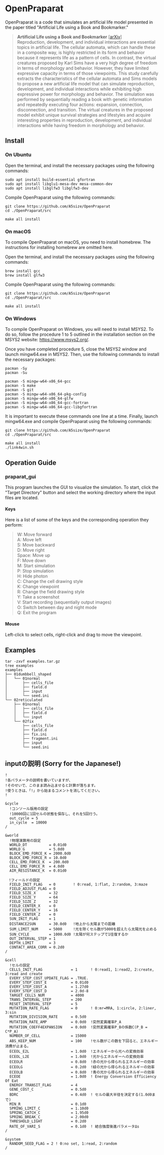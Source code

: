 # OpenPraparat

OpenPraparat is a code that simulates an artificial life model presented in the paper titled "Artificial Life using a Book and Bookmarker." 

>__Artificial Life using a Book and Bookmarker__ [[arXiv](https://arxiv.org/abs/2210.12854)] <br>
>Reproduction, development, and individual interactions are essential topics in artificial life. The cellular automata, which can handle these in a composite way, is highly restricted in its form and behavior because it represents life as a pattern of cells. In contrast, the virtual creatures proposed by Karl Sims have a very high degree of freedom in terms of morphology and behavior. However, they have limited expressive capacity in terms of those viewpoints. This study carefully extracts the characteristics of the cellular automata and Sims models to propose a new artificial life model that can simulate reproduction, development, and individual interactions while exhibiting high expressive power for morphology and behavior. The simulation was performed by sequentially reading a book with genetic information and repeatedly executing four actions: expansion, connection, disconnection, and transition. The virtual creatures in the proposed model exhibit unique survival strategies and lifestyles and acquire interesting properties in reproduction, development, and individual interactions while having freedom in morphology and behavior.

## Install 

### On Ubuntu
Open the terminal, and install the necessary packages using the following commands:
```
sudo apt install build-essential gfortran
sudo apt install libglu1-mesa-dev mesa-common-dev
sudo apt install libglfw3 libglfw3-dev
```

Compile OpenPraparat using the following commands:
```
git clone https://github.com/A5size/OpenPraparat
cd ./OpenPraparat/src

make all install
```

### On macOS
To compile OpenPraparat on macOS, you need to install homebrew. 
The instructions for installing homebrew are omitted here.

Open the terminal, and install the necessary packages using the following commands:
```
brew install gcc
brew install glfw3
```

Compile OpenPraparat using the following commands:
```
git clone https://github.com/A5size/OpenPraparat
cd ./OpenPraparat/src

make all install
```

### On Windows

To compile OpenPraparat on Windows, you will need to install MSYS2. To do so, follow the procedure 1 to 5 outlined in the installation section on the MSYS2 website: https://www.msys2.org/.

Once you have completed procedure 5, close the MSYS2 window and launch mingw64.exe in MSYS2. Then, use the following commands to install the necessary packages:

```
pacman -Sy
pacman -Su

pacman -S mingw-w64-x86_64-gcc
pacman -S make
pacman -S git
pacman -S mingw-w64-x86_64-pkg-config
pacman -S mingw-w64-x86_64-glfw
pacman -S mingw-w64-x86_64-gcc-fortran
pacman -S mingw-w64-x86_64-gcc-libgfortran
```

It is important to execute these commands one line at a time.
Finally, launch mingw64.exe and compile OpenPraparat using the following commands:

```
git clone https://github.com/A5size/OpenPraparat
cd ./OpenPraparat/src

make all install
./link4win.sh
```


## Operation Guide

### praparat_gui
This program launches the GUI to visualize the simulation. To start, click the "Target Directory" button and select the working directory where the input files are located.

#### Keys
Here is a list of some of the keys and the corresponding operation they perform: 
>W: Move forward <br>
>A: Move left <br>
>S: Move backward <br>
>D: Move right <br> 
>Space: Move up <br> 
>F: Move down <br> 
>M: Start simulation <br>
>P: Stop simulation <br>
>H: Hide photon <br>
>C: Change the cell drawing style <br>
>K: Change viewpoint <br>
>R: Change the field drawing style <br>
>Y: Take a screenshot <br>
>V: Start recording (sequentially output images) <br>
>O: Switch between day and night mode <br>
>Q: Exit the program <br>

#### Mouse
Left-click to select cells, right-click and drag to move the viewpoint. 


## Examples
```
tar -zxvf examples.tar.gz 
tree examples
examples
├── 01dumbbell_shaped
│   └── 01normal
│       ├── cells_file
│       ├── field.d
│       ├── input
│       └── seed.ini
└── 02reticulated
    ├── 01normal
    │   ├── cells_file
    │   ├── field.d
    │   └── input
    └── 02fix
        ├── cells_file
        ├── field.d
        ├── fix.ini
        ├── fragment.ini
        ├── input
        └── seed.ini
```

## inputの説明 (Sorry for the Japanese!)
```
!
!各パラメータの説明を書いていますが、
!そのせいで、このまま読み込ませると計算が落ちます。
!使うときは、「!」から始まるコメントを消してください。
!

&cycle
  !コンソール版用の設定
  !10000回に1回セルの状態を保存し、それを5回行う。
  out_cycle = 5
  in_cycle  = 10000
/

&world
  !物理演算用の設定
  WORLD_DT          = 0.01d0
  WORLD_G           = 5.0d0
  BLOCK_EMD_FORCE_K = 2000.0d0
  BLOCK_EMD_FORCE_R = 10.0d0
  CELL_EMD_FORCE_K  = 200.0d0
  CELL_EMD_FORCE_R  = 4.0d0
  AIR_RESISTANCE_K  = 0.01d0

　!フィールドの設定
  FIELD_INIT_FLAG   = 0        ! 0:read, 1:flat, 2:random, 3:maze
  FIELD_ADJUST_FLAG = 0
  FIELD_SIZE_X      = 32
  FIELD_SIZE_Y      = 64
  FIELD_SIZE_Z      = 32
  FIELD_CENTER_X    = 0
  FIELD_CENTER_Y    = 16
  FIELD_CENTER_Z    = 0
  SUN_INIT_FLAG     = 1
  DISTANCE2SUN      = 30.0d0   !地上から太陽までの距離
  SUM_LIMIT_NUM     = 5000     !光を除くセル数が5000を超えたら太陽光を止める
  SUN_CYCLE         = 1000.0d0 !太陽が何ステップで1往復するか
  OUT_INTERVAL_STEP = 1
  DEPTH_LIMIT       = 3
  CONTACT_AREA_CORR = 0.2d0
/

&cell
  !セルの設定
  CELLS_INIT_FLAG             = 1      ! 0:read1, 1:read2, 2:create, 3:read and create
  EVERY_STEP_COST_UPDATE_FLAG = .TRUE.
  EVERY_STEP_COST_E           = 0.01d0
  EVERY_STEP_COST_A           = 1.27d0
  EVERY_STEP_COST_D           = 2.0d-8
  TARGET_CELLS_NUM            = 4000
  TRANS_INTERVAL_STEP         = 200
  RESET_INTERVAL_STEP         = 5
  MUTATION_RATE_FLAG          = 0      ! 0:mr=MRA, 1:circle, 2:liner, 3:sin
  MUTATION_DIVISION_RATE      = 0.5d0
  MUTATION_RATE_AMP           = 0.0d0  !突然変異確率P_A
  MUTATION_COEFF4EXPANSION    = 0.0d0  !突然変異確率P_Bの係数C(P_B = C*P_A)
  NUMBER_OF_CELL              = 15000
  ABS_KEEP_NUM                = 100    !セル数がこの数を下回ると、エネルギー消費が止まる。
  ECEOL_E2L                   = 1.0d0  !エネルギーから光への変換効率
  ECEOL_L2E                   = 1.0d0  !光からエネルギーへの変換効率
  ECEOLR                      = 0.8d0  !赤の光から得られるエネルギーの効率
  ECEOLG                      = 0.2d0  !緑の光から得られるエネルギーの効率
  ECEOLB                      = 0.8d0  !青の光から得られるエネルギーの効率
  ECEOE                       = 1.0d0  ! Energy Conversion Efficiency Of Eat
  ENERGY_TRANSIT_FLAG         = 4
  GENE_COST_C                 = 0.5d0
  BDRC                        = 0.4d0  ! セルの最大半径を決定する(1.0d0まで)
  MIN_R                       = 0.1d0
  SPRING_LIMIT_C              = 1.10d0
  SPRING_CATCH_C              = 1.95d0
  SPRING_BREAK_C              = 2.00d0
  THRESHOLD_LIGHT             = 0.2d0
  RATE_OF_VARI_S              = 0.1d0  ! 結合強度後進パラメータΔs
/

&system
  RANDOM_SEED_FLAG = 2 ! 0:no set, 1:read, 2:random
/

```
